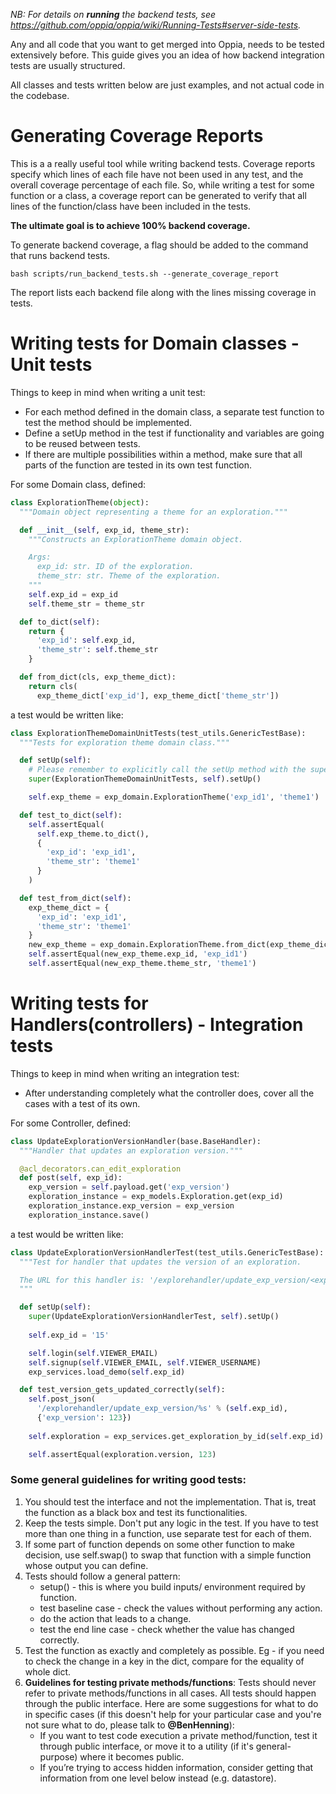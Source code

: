 _NB: For details on **running** the backend tests, see https://github.com/oppia/oppia/wiki/Running-Tests#server-side-tests._

Any and all code that you want to get merged into Oppia, needs to be tested extensively before. This guide gives you an idea of how backend integration tests are usually structured.

All classes and tests written below are just examples, and not actual code in the codebase.

# Generating Coverage Reports

This is a a really useful tool while writing backend tests. Coverage reports specify which lines of each file have not been used in any test, and the overall coverage percentage of each file. So, while writing a test for some function or a class, a coverage report can be generated to verify that all lines of the function/class have been included in the tests.

**The ultimate goal is to achieve 100% backend coverage.**

To generate backend coverage, a flag should be added to the command that runs backend tests.

`bash scripts/run_backend_tests.sh --generate_coverage_report`

The report lists each backend file along with the lines missing coverage in tests.

# Writing tests for Domain classes - Unit tests

Things to keep in mind when writing a unit test:

* For each method defined in the domain class, a separate test function to test the method should be implemented.
* Define a setUp method in the test if functionality and variables are going to be reused between tests.
* If there are multiple possibilities within a method, make sure that all parts of the function are tested in its own test function.

For some Domain class, defined:

```python
class ExplorationTheme(object):
  """Domain object representing a theme for an exploration."""

  def __init__(self, exp_id, theme_str):
    """Constructs an ExplorationTheme domain object.

    Args:
      exp_id: str. ID of the exploration.
      theme_str: str. Theme of the exploration.
    """
    self.exp_id = exp_id
    self.theme_str = theme_str

  def to_dict(self):
    return {
      'exp_id': self.exp_id,
      'theme_str': self.theme_str
    }

  def from_dict(cls, exp_theme_dict):
    return cls(
      exp_theme_dict['exp_id'], exp_theme_dict['theme_str'])
```

a test would be written like:

```python
class ExplorationThemeDomainUnitTests(test_utils.GenericTestBase):
  """Tests for exploration theme domain class."""

  def setUp(self):
    # Please remember to explicitly call the setUp method with the super class.  
    super(ExplorationThemeDomainUnitTests, self).setUp()

    self.exp_theme = exp_domain.ExplorationTheme('exp_id1', 'theme1')

  def test_to_dict(self):
    self.assertEqual(
      self.exp_theme.to_dict(),
      {
        'exp_id': 'exp_id1',
        'theme_str': 'theme1'
      }
    )

  def test_from_dict(self):
    exp_theme_dict = {
      'exp_id': 'exp_id1',
      'theme_str': 'theme1'
    }
    new_exp_theme = exp_domain.ExplorationTheme.from_dict(exp_theme_dict)
    self.assertEqual(new_exp_theme.exp_id, 'exp_id1')
    self.assertEqual(new_exp_theme.theme_str, 'theme1')
```


# Writing tests for Handlers(controllers) - Integration tests

Things to keep in mind when writing an integration test:

* After understanding completely what the controller does, cover all the cases with a test of its own.

For some Controller, defined:

```python
class UpdateExplorationVersionHandler(base.BaseHandler):
  """Handler that updates an exploration version."""

  @acl_decorators.can_edit_exploration
  def post(self, exp_id):
    exp_version = self.payload.get('exp_version')
    exploration_instance = exp_models.Exploration.get(exp_id)
    exploration_instance.exp_version = exp_version
    exploration_instance.save()
```

a test would be written like:

```python
class UpdateExplorationVersionHandlerTest(test_utils.GenericTestBase):
  """Test for handler that updates the version of an exploration.

  The URL for this handler is: '/explorehandler/update_exp_version/<exploration_id>'
  """

  def setUp(self):
    super(UpdateExplorationVersionHandlerTest, self).setUp()
    
    self.exp_id = '15'

    self.login(self.VIEWER_EMAIL)
    self.signup(self.VIEWER_EMAIL, self.VIEWER_USERNAME)
    exp_services.load_demo(self.exp_id)

  def test_version_gets_updated_correctly(self):
    self.post_json(
      '/explorehandler/update_exp_version/%s' % (self.exp_id),
      {'exp_version': 123})
      
    self.exploration = exp_services.get_exploration_by_id(self.exp_id)

    self.assertEqual(exploration.version, 123)
```

### Some general guidelines for writing good tests:
1. You should test the interface and not the implementation. That is, treat the function as a black box and test its functionalities.
2. Keep the tests simple. Don't put any logic in the test. If you have to test more than one thing in a function, use separate test for each of them.
3. If some part of function depends on some other function to make decision, use self.swap() to swap that function with a simple function whose output you can define.
4. Tests should follow a general pattern:
   * setup() - this is where you build inputs/ environment required by function.
   * test baseline case - check the values without performing any action.
   * do the action that leads to a change.
   * test the end line case - check whether the value has changed correctly.
5. Test the function as exactly and completely as possible. Eg - if you need to check the change in a key in the dict, compare for the equality of whole dict.
6. **Guidelines for testing private methods/functions**: Tests should never refer to private methods/functions in all cases. All tests should happen through the public interface. Here are some suggestions for what to do in specific cases (if this doesn't help for your particular case and you're not sure what to do, please talk to **@BenHenning**):
   * If you want to test code execution a private method/function, test it through public interface, or move it to a utility (if it's general-purpose) where it becomes public.
   * If you’re trying to access hidden information, consider getting that information from one level below instead (e.g. datastore).